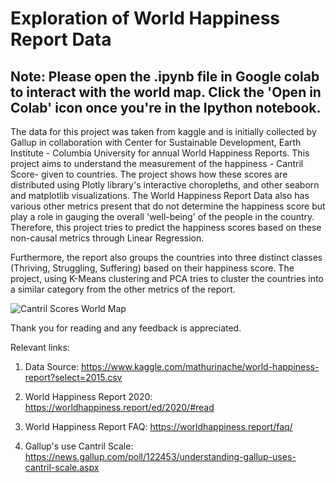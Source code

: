 # Exploration of World Happiness Report Data
## Note: Please open the .ipynb file in Google colab to interact with the world map. Click the 'Open in Colab' icon once you're in the Ipython notebook. 

The data for this project was taken from kaggle and is initially collected by Gallup in collaboration with Center for Sustainable Development, Earth Institute - Columbia University for annual World Happiness Reports. This project aims to understand the measurement of the happiness - Cantril Score- given to countries. The project shows how these scores are distributed using Plotly library's interactive choropleths, and other seaborn and matplotlib visualizations. The World Happiness Report Data also has various other metrics present that do not determine the happiness score but play a role in gauging the overall 'well-being' of the people in the country. Therefore, this project  tries to predict the happiness scores based on these non-causal metrics through Linear Regression.

Furthermore, the report also groups the countries into three distinct classes (Thriving, Struggling, Suffering) based on their happiness score. The project, using K-Means clustering and PCA tries to cluster the countries into a similar category from the other metrics of the report. 

![Cantril Scores World Map](/images/map.PNG)

Thank you for reading and any feedback is appreciated. 

Relevant links: 

1. Data Source: https://www.kaggle.com/mathurinache/world-happiness-report?select=2015.csv

2. World Happiness Report 2020: https://worldhappiness.report/ed/2020/#read

3. World Happiness Report FAQ: https://worldhappiness.report/faq/

4. Gallup's use Cantril Scale: https://news.gallup.com/poll/122453/understanding-gallup-uses-cantril-scale.aspx

